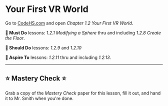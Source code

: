 # Your First VR World


Go to [CodeHS.com](https://www.codehs.com) and open _Chapter 1.2 Your First VR World_.

__🍎 Must Do__ lessons: _1.2.1 Modifying a Sphere_ thru and including _1.2.8 Create the Floor_.

__🥳 Should Do__ lessons: _1.2.9_ and _1.2.10_

__🤯 Aspire To__ lessons: _1.2.11_ thru and including _1.2.13_.


---

## ⭐ Mastery Check ⭐
Grab a copy of the _Mastery Check_ paper for this lesson, fill it out, and hand it to Mr. Smith when you're done.
